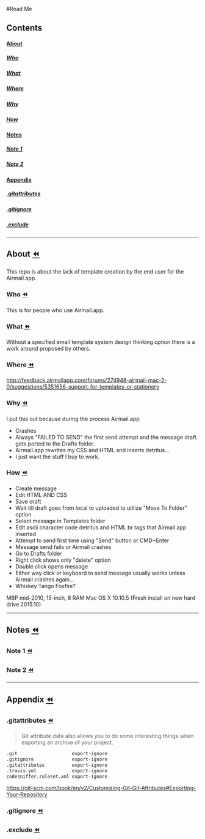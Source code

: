 #Read Me

## Contents
#### [About](#about-rewind)
##### [Who](#who-rewind)
##### [What](#what-rewind)
##### [Where](#where-rewind)
##### [Why](#why-rewind)
##### [How](#how-rewind)
#### [Notes](#notes-rewind)
##### [Note 1](#note-1-rewind)
##### [Note 2](#note-2-rewind)
#### [Appendix](#appendix-rewind)
##### [.gitattributes](#gitattributes-rewind)
##### [.gitignore](#gitignore-rewind)
##### [.exclude](#exclude-rewind)
________________________________________________________________________________
## About [:rewind:](#read-me)
This repo is about the lack of template creation by the end user for the Airmail.app.
### Who [:rewind:](#read-me)
This is for people who use Airmail.app.

### What [:rewind:](#read-me)
Without a specified email template system design thinking option there is a work around proposed by others.

### Where [:rewind:](#read-me)
http://feedback.airmailapp.com/forums/274948-airmail-mac-2-0/suggestions/5351656-support-for-templates-or-stationery

### Why [:rewind:](#read-me)
I put this out because during the process Airmail.app
* Crashes
* Always "FAILED TO SEND" the first send attempt and the message draft gets ported to the Drafts folder.
* Airmail.app rewrites my CSS and HTML and inserts detritus...
* I just want the stuff I buy to work.

### How [:rewind:](#read-me)
* Create message
* Edit HTML AND CSS
* Save draft
* Wait till draft goes from local to uploaded to utilize "Move To Folder" option
* Select message in Templates folder
* Edit ascii character code detritus and HTML br tags that Airmail.app inserted
* Attempt to send first time using "Send" button or CMD+Enter
* Message send fails or Airmail crashes
* Go to Drafts folder
* Right click shows only "delete" option
* Double click opens message
* Either way click or keyboard to send message usually works unless Airmail crashes again...
* Whiskey Tango Foxfire?

MBP mid-2010, 15-inch, 8 RAM
Mac OS X 10.10.5 (Fresh install on new hard drive 2015.10)
________________________________________________________________________________
## Notes [:rewind:](#read-me)

### Note 1 [:rewind:](#read-me)


### Note 2 [:rewind:](#read-me)

________________________________________________________________________________
## Appendix [:rewind:](#read-me)

### .gitattributes [:rewind:](#read-me)

> Git attribute data also allows you to do some interesting things when exporting an archive of your project.

```markdown
.git                    export-ignore
.gitignore              export-ignore
.gitattributes          export-ignore
.travis.yml             export-ignore
codesniffer.ruleset.xml export-ignore
```

https://git-scm.com/book/en/v2/Customizing-Git-Git-Attributes#Exporting-Your-Repository

### .gitignore [:rewind:](#read-me)


### .exclude [:rewind:](#read-me)
